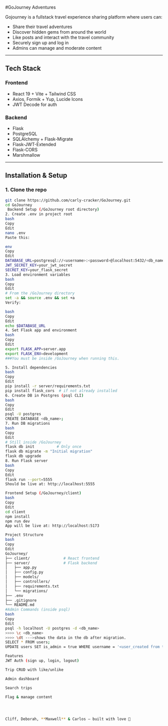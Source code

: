 
#GoJourney Adventures

Gojourney is a fullstack travel experience sharing platform where users can:
- Share their travel adventures
- Discover hidden gems from around the world
- Like posts and interact with the travel community
- Securely sign up and log in
- Admins can manage and moderate content

---

## Tech Stack

### Frontend
- React 19 + Vite + Tailwind CSS
- Axios, Formik + Yup, Lucide Icons
- JWT Decode for auth

### Backend
- Flask
- PostgreSQL
- SQLAlchemy + Flask-Migrate
- Flask-JWT-Extended
- Flask-CORS
- Marshmallow

---

##  Installation & Setup

### 1. Clone the repo

```bash
git clone https://github.com/carly-cracker/GoJourney.git
cd GoJourney
 Backend Setup (/GoJourney root directory)
2. Create .env in project root
bash
Copy
Edit
nano .env
Paste this:

env
Copy
Edit
DATABASE_URL=postgresql://<username>:<password>@localhost:5432/<db_name>
JWT_SECRET_KEY=your_jwt_secret
SECRET_KEY=your_flask_secret
3. Load environment variables
bash
Copy
Edit
# From the /GoJourney directory
set -a && source .env && set +a
Verify:

bash
Copy
Edit
echo $DATABASE_URL
4. Set Flask app and environment
bash
Copy
Edit
export FLASK_APP=server.app
export FLASK_ENV=development
###You must be inside /GoJourney when running this.

5. Install dependencies
bash
Copy
Edit
pip install -r server/requirements.txt
pip install flask_cors  # if not already installed
6. Create DB in Postgres (psql CLI)
bash
Copy
Edit
psql -U postgres
CREATE DATABASE <db_name>;
7. Run DB migrations
bash
Copy
Edit
# Still inside /GoJourney
flask db init          # Only once
flask db migrate -m "Initial migration"
flask db upgrade
8. Run Flask server
bash
Copy
Edit
flask run --port=5555
Should be live at: http://localhost:5555

Frontend Setup (/GoJourney/client)
bash
Copy
Edit
cd client
npm install
npm run dev
App will be live at: http://localhost:5173

Project Structure
bash
Copy
Edit
GoJourney/
├── client/               # React frontend
├── server/               # Flask backend
│   ├── app.py
│   ├── config.py
│   ├── models/
│   ├── controllers/
│   ├── requirements.txt
│   └── migrations/
├── .env
├── .gitignore
└── README.md
#Admin Commands (inside psql)
bash
Copy
Edit
psql -h localhost -U postgres -d <db_name>
>>>> \c <db_name>
>>>> \dt --->shows the data in the db after migration.
SELECT * FROM users;
UPDATE users SET is_admin = true WHERE username = '<user_created from the app during signup>';

Features
JWT Auth (sign up, login, logout)

Trip CRUD with like/unlike

Admin dashboard

Search trips

Flag & manage content




Cliff, Deborah, **Maxwell** & Carlos – built with love 💖







